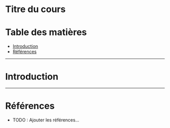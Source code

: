# Titre du cours <!-- omit in toc -->

# Table des matières <!-- omit in toc -->
- [Introduction](#introduction)
- [Références](#références)


---
# Introduction


---
# Références
- TODO : Ajouter les références...